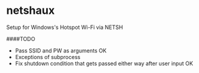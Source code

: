 netshaux
========

Setup for Windows's Hotspot Wi-Fi via NETSH

####TODO
- Pass SSID and PW as arguments OK
- Exceptions of subprocess
- Fix shutdown condition that gets passed either way after user input OK
